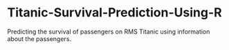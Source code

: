# Titanic-Survival-Prediction-Using-R
Predicting the survival of passengers on RMS Titanic using information about the passengers.
